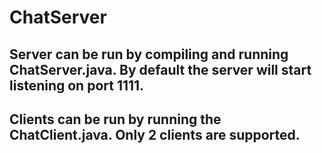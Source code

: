 # ChatServer
## Server can be run by compiling and running ChatServer.java. By default the server will start listening on port 1111.

## Clients can be run by running the ChatClient.java. Only 2 clients are supported.
